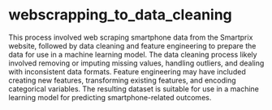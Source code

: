 # webscrapping_to_data_cleaning
 This process involved web scraping smartphone data from the Smartprix website, followed by data cleaning and feature engineering to prepare the data for use in a machine learning model. The data cleaning process likely involved removing or imputing missing values, handling outliers, and dealing with inconsistent data formats. Feature engineering may have included creating new features, transforming existing features, and encoding categorical variables. The resulting dataset is suitable for use in a machine learning model for predicting smartphone-related outcomes.
